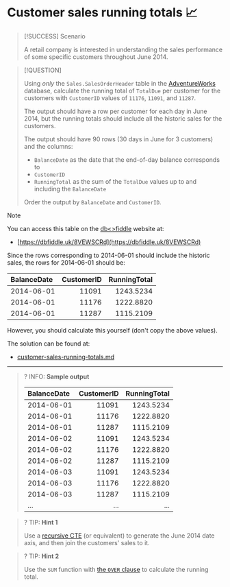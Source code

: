 # Customer sales running totals 📈

> [!SUCCESS] Scenario
>
> A retail company is interested in understanding the sales performance of some specific customers throughout June 2014.

> [!QUESTION]
>
> Using _only_ the `Sales.SalesOrderHeader` table in the [AdventureWorks](https://learn.microsoft.com/en-us/sql/samples/adventureworks-install-configure) database, calculate the running total of `TotalDue` per customer for the customers with `CustomerID` values of `11176`, `11091`, and `11287`.
>
> The output should have a row per customer for each day in June 2014, but the running totals should include all the historic sales for the customers.
>
> The output should have 90 rows (30 days in June for 3 customers) and the columns:
>
> - `BalanceDate` as the date that the end-of-day balance corresponds to
> - `CustomerID`
> - `RunningTotal` as the sum of the `TotalDue` values up to and including the `BalanceDate`
>
> Order the output by `BalanceDate` and `CustomerID`.

> [!NOTE]
>
> You can access this table on the [db<>fiddle](https://dbfiddle.uk/8VEWSCRd) website at:
>
> - [https://dbfiddle.uk/8VEWSCRd](https://dbfiddle.uk/8VEWSCRd)

Since the rows corresponding to 2014-06-01 should include the historic sales, the rows for 2014-06-01 should be:

| BalanceDate | CustomerID | RunningTotal |
| :---------- | ---------: | -----------: |
| 2014-06-01  |      11091 |    1243.5234 |
| 2014-06-01  |      11176 |    1222.8820 |
| 2014-06-01  |      11287 |    1115.2109 |

However, you should calculate this yourself (don't copy the above values).

The solution can be found at:

- [customer-sales-running-totals.md](../../solutions/silver/customer-sales-running-totals.md)

---

<!-- prettier-ignore -->
>? INFO: **Sample output**
>
> | BalanceDate | CustomerID | RunningTotal |
> |:------------|-----------:|-------------:|
> | 2014-06-01  |      11091 |    1243.5234 |
> | 2014-06-01  |      11176 |    1222.8820 |
> | 2014-06-01  |      11287 |    1115.2109 |
> | 2014-06-02  |      11091 |    1243.5234 |
> | 2014-06-02  |      11176 |    1222.8820 |
> | 2014-06-02  |      11287 |    1115.2109 |
> | 2014-06-03  |      11091 |    1243.5234 |
> | 2014-06-03  |      11176 |    1222.8820 |
> | 2014-06-03  |      11287 |    1115.2109 |
> | ...         |        ... |          ... |

<!-- prettier-ignore -->
>? TIP: **Hint 1**
>
> Use a [recursive CTE](../../../from-excel-to-sql/advanced-concepts/recursive-ctes.md) (or equivalent) to generate the June 2014 date axis, and then join the customers' sales to it.

<!-- prettier-ignore -->
>? TIP: **Hint 2**
>
> Use the `SUM` function with [the `OVER` clause](../../../from-excel-to-sql/main-concepts/window-functions.md) to calculate the running total.
